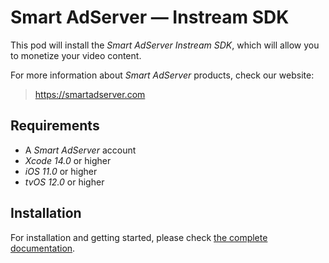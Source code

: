 # Smart AdServer — Instream SDK

This pod will install the _Smart AdServer Instream SDK_, which will allow you to monetize your video content.

For more information about _Smart AdServer_ products, check our website:

> https://smartadserver.com

## Requirements

* A _Smart AdServer_ account
* _Xcode 14.0_ or higher
* _iOS 11.0_ or higher
* _tvOS 12.0_ or higher

## Installation

For installation and getting started, please check [the complete documentation](http://documentation.smartadserver.com/instreamSDK/).
